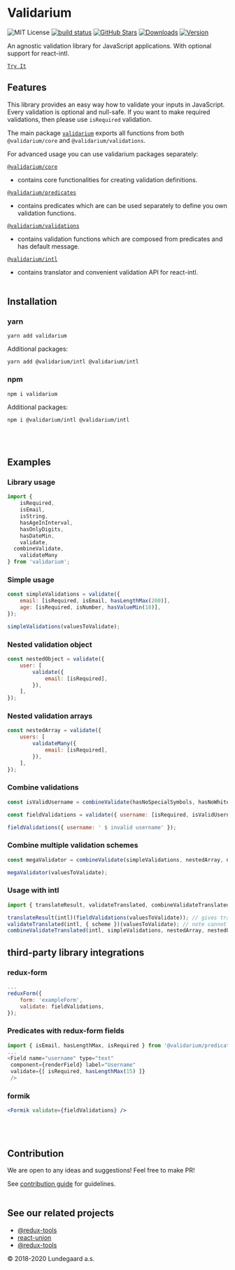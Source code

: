 # Validarium

![MIT License][license-badge]
[![build status](https://img.shields.io/travis/lundegaard/validarium/master.svg?style=flat-square)](https://travis-ci.org/lundegaard/validarium)
[![GitHub Stars](https://img.shields.io/github/stars/lundegaard/validarium)](https://github.com/lundegaard/validarium)
[![Downloads][downloads-badge]][npm]
[![Version][version-badge]][npm]

[downloads-badge]: https://img.shields.io/npm/dm/@validarium/core.svg
[version-badge]: https://flat.badgen.net/npm/v/@validarium/core
[license-badge]: https://flat.badgen.net/badge/license/MIT/blue
[npm]: https://npmjs.com/package/@validarium/core
An agnostic validation library for JavaScript applications. With optional support for react-intl.

[`Try It`](https://runkit.com/aizerin/validarium)

## Features

This library provides an easy way how to validate your inputs in JavaScript.
Every validation is optional and null-safe. If you want to make required validations, then please use `isRequired` validation.

The main package [`validarium`](packages/validarium/README.md) exports all functions from both `@validarium/core` and `@validarium/validations`. 

For advanced usage you can use validarium packages separately:

[`@validarium/core`](packages/core/README.md)

- contains core functionalities for creating validation definitions.

[`@validarium/predicates`](packages/predicates/README.md)

- contains predicates which are can be used separately to define you own validation functions.

[`@validarium/validations`](packages/validations/README.md)

- contains validation functions which are composed from predicates and has default message.

[`@validarium/intl`](packages/intl/README.md)

- contains translator and convenient validation API for react-intl.
  <br />
  <br />

## Installation

### yarn

```
yarn add validarium
```

Additional packages:
```
yarn add @validarium/intl @validarium/intl
```

### npm

```
npm i validarium
```

Additional packages:

```
npm i @validarium/intl @validarium/intl
```

<br />
<br />

## Examples

<!-- ```jsx
TODO: is it really necessary to have this example ?
// Unclean validations definition

export const getValidate = values => {
	const errors = {};
	if (!values.email) {
		errors.email = 'Required';
	} else if (values.email.length < 200) {
		errors.username = 'Must be shorter than 200 characters';
	}
	if (!values.age) {
		errors.age = 'Required';
	} else if (isNaN(Number(values.age))) {
		errors.age = 'Must be a number';
	} else if (Number(values.age) < 90) {
		errors.age = 'Sorry, you must be at least 18 years old';
	}
	return errors;
};
``` -->

### Library usage

```js
import {
	isRequired,
	isEmail,
	isString,
	hasAgeInInterval,
	hasOnlyDigits,
	hasDateMin,
	validate,
  combineValidate,
	validateMany 
} from 'validarium';
```

### Simple usage

```js
const simpleValidations = validate({
	email: [isRequired, isEmail, hasLengthMax(200)],
	age: [isRequired, isNumber, hasValueMin(18)],
});

simpleValidations(valuesToValidate);
```

### Nested validation object

```js
const nestedObject = validate({
	user: [
		validate({
			email: [isRequired],
		}),
	],
});
```

### Nested validation arrays

```js
const nestedArray = validate({
	users: [
		validateMany({
			email: [isRequired],
		}),
	],
});
```

### Combine validations

```js
const isValidUsername = combineValidate(hasNoSpecialSymbols, hasNoWhiteSpace);

const fieldValidations = validate({ username: [isRequired, isValidUsername] });

fieldValidations({ username: ' $ invalid username' });
```

### Combine multiple validation schemes

```js
const megaValidator = combineValidate(simpleValidations, nestedArray, nestedObject);

megaValidator(valuesToValidate);
```

### Usage with intl

```js
import { translateResult, validateTranslated, combineValidateTranslated } from '@validarium/intl';

translateResult(intl)(fieldValidations(valuesToValidate)); // gives translated result
validateTranslated(intl, { scheme })(valuesToValidate); // note cannot have nested scheme or be used in combination
combineValidateTranslated(intl, simpleValidations, nestedArray, nestedObject)(valuesToValidate); // ultimate solution
```

## third-party library integrations

### redux-form

```js
...
reduxForm({
	form: 'exampleForm',
	validate: fieldValidations,
});
```

### Predicates with redux-form fields

```js
import { isEmail, hasLengthMax, isRequired } from '@validarium/predicates';
...
<Field name="username" type="text"
 component={renderField} label="Username"
 validate={[ isRequired, hasLengthMax(15) ]}
 />
```

### formik

```jsx
<Formik validate={fieldValidations} />
```

<br />
<br />


## Contribution

We are open to any ideas and suggestions! Feel free to make PR!

See [contribution guide](https://github.com/lundegaard/validarium/blob/master/CONTRIBUTING.md) for guidelines.
<br />
<br />

## See our related projects

* [@redux-tools](https://github.com/lundegaard/redux-tools)
* [react-union](https://github.com/lundegaard/react-union)
* [@redux-tools](https://github.com/lundegaard/lundium)

© 2018-2020 Lundegaard a.s.

